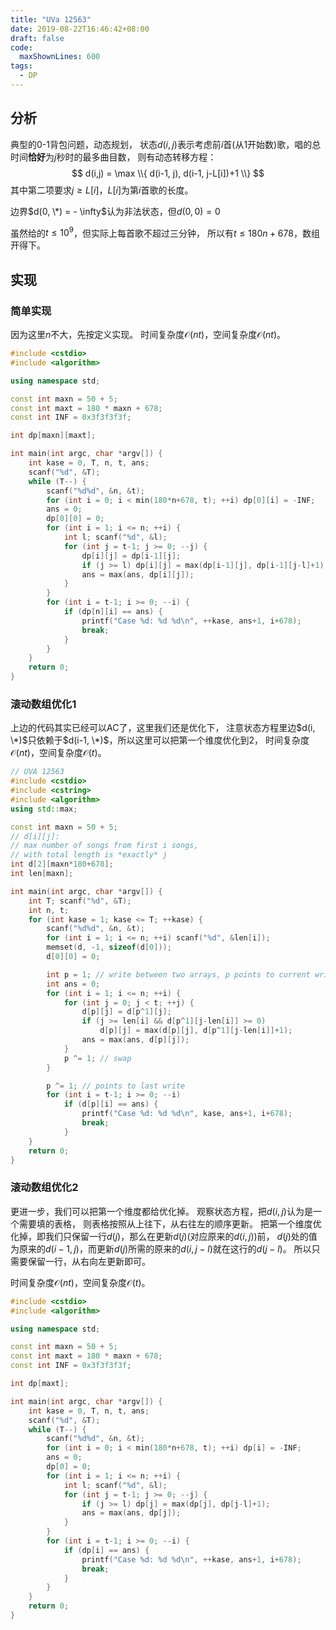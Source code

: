 ```yaml
---
title: "UVa 12563"
date: 2019-08-22T16:46:42+08:00
draft: false
code:
  maxShownLines: 600
tags:
  - DP
---
```


## 分析

典型的0-1背包问题，动态规划，
状态$d(i,j)$表示考虑前$i$首(从1开始数)歌，唱的总时间**恰好**为$j$秒时的最多曲目数，
则有动态转移方程：
$$
d(i,j) = \max \\{ d(i-1, j), d(i-1, j-L[i])+1 \\}
$$
其中第二项要求$j \geq L[i]$，$L[i]$为第$i$首歌的长度。

边界$d(0, \*) = - \infty$认为非法状态，但$d(0,0) = 0$

虽然给的$t \leq 10^9$，但实际上每首歌不超过三分钟，
所以有$t \leq 180 n + 678$，数组开得下。

## 实现

### 简单实现

因为这里$n$不大，先按定义实现。
时间复杂度$\mathcal{O} (nt)$，空间复杂度$\mathcal{O} (nt)$。

```cpp
#include <cstdio>
#include <algorithm>

using namespace std;

const int maxn = 50 + 5;
const int maxt = 180 * maxn + 678;
const int INF = 0x3f3f3f3f;

int dp[maxn][maxt];

int main(int argc, char *argv[]) {
    int kase = 0, T, n, t, ans;
    scanf("%d", &T);
    while (T--) {
        scanf("%d%d", &n, &t);
        for (int i = 0; i < min(180*n+678, t); ++i) dp[0][i] = -INF;
        ans = 0;
        dp[0][0] = 0;
        for (int i = 1; i <= n; ++i) {
            int l; scanf("%d", &l);
            for (int j = t-1; j >= 0; --j) {
                dp[i][j] = dp[i-1][j];
                if (j >= l) dp[i][j] = max(dp[i-1][j], dp[i-1][j-l]+1);
                ans = max(ans, dp[i][j]);
            }
        }
        for (int i = t-1; i >= 0; --i) {
            if (dp[n][i] == ans) {
                printf("Case %d: %d %d\n", ++kase, ans+1, i+678);
                break;
            }
        }
    }
    return 0;
}
```

### 滚动数组优化1

上边的代码其实已经可以AC了，这里我们还是优化下，
注意状态方程里边$d(i, \*)$只依赖于$d(i-1, \*)$，所以这里可以把第一个维度优化到2，
时间复杂度$\mathcal{O} (nt)$，空间复杂度$\mathcal{O} (t)$。

```cpp
// UVA 12563
#include <cstdio>
#include <cstring>
#include <algorithm>
using std::max;

const int maxn = 50 + 5;
// d[i][j]:
// max number of songs from first i songs,
// with total length is *exactly* j
int d[2][maxn*180+678];
int len[maxn];

int main(int argc, char *argv[]) {
    int T; scanf("%d", &T);
    int n, t;
    for (int kase = 1; kase <= T; ++kase) {
        scanf("%d%d", &n, &t);
        for (int i = 1; i <= n; ++i) scanf("%d", &len[i]);
        memset(d, -1, sizeof(d[0]));
        d[0][0] = 0;

        int p = 1; // write between two arrays, p points to current writing
        int ans = 0;
        for (int i = 1; i <= n; ++i) {
            for (int j = 0; j < t; ++j) {
                d[p][j] = d[p^1][j];
                if (j >= len[i] && d[p^1][j-len[i]] >= 0)
                    d[p][j] = max(d[p][j], d[p^1][j-len[i]]+1);
                ans = max(ans, d[p][j]);
            }
            p ^= 1; // swap
        }

        p ^= 1; // points to last write
        for (int i = t-1; i >= 0; --i)
            if (d[p][i] == ans) {
                printf("Case %d: %d %d\n", kase, ans+1, i+678);
                break;
            }
    }
    return 0;
}
```

### 滚动数组优化2

更进一步，我们可以把第一个维度都给优化掉。
观察状态方程，把$d(i,j)$认为是一个需要填的表格，
则表格按照从上往下，从右往左的顺序更新。
把第一个维度优化掉，即我们只保留一行$d(j)$，那么在更新$d(j)$(对应原来的$d(i,j)$)前，
$d(j)$处的值为原来的$d(i-1,j)$，而更新$d(j)$所需的原来的$d(i,j-l)$就在这行的$d(j-l)$。
所以只需要保留一行，从右向左更新即可。

时间复杂度$\mathcal{O} (nt)$，空间复杂度$\mathcal{O} (t)$。

```cpp
#include <cstdio>
#include <algorithm>

using namespace std;

const int maxn = 50 + 5;
const int maxt = 180 * maxn + 678;
const int INF = 0x3f3f3f3f;

int dp[maxt];

int main(int argc, char *argv[]) {
    int kase = 0, T, n, t, ans;
    scanf("%d", &T);
    while (T--) {
        scanf("%d%d", &n, &t);
        for (int i = 0; i < min(180*n+678, t); ++i) dp[i] = -INF;
        ans = 0;
        dp[0] = 0;
        for (int i = 1; i <= n; ++i) {
            int l; scanf("%d", &l);
            for (int j = t-1; j >= 0; --j) {
                if (j >= l) dp[j] = max(dp[j], dp[j-l]+1);
                ans = max(ans, dp[j]);
            }
        }
        for (int i = t-1; i >= 0; --i) {
            if (dp[i] == ans) {
                printf("Case %d: %d %d\n", ++kase, ans+1, i+678);
                break;
            }
        }
    }
    return 0;
}
```
